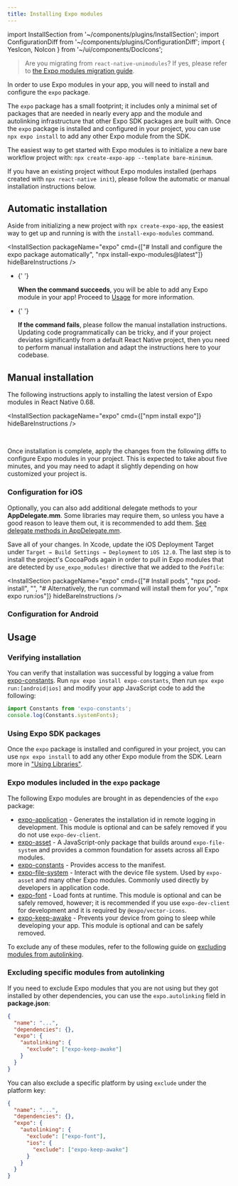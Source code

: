 ```yaml
---
title: Installing Expo modules
---
```


import InstallSection from '~/components/plugins/InstallSection';
import ConfigurationDiff from '~/components/plugins/ConfigurationDiff';
import { YesIcon, NoIcon } from '~/ui/components/DocIcons';

> Are you migrating from `react-native-unimodules`? If yes, please refer to [the Expo modules migration guide](https://expo.fyi/expo-modules-migration).

In order to use Expo modules in your app, you will need to install and configure the `expo` package.

The `expo` package has a small footprint; it includes only a minimal set of packages that are needed in nearly every app and the module and autolinking infrastructure that other Expo SDK packages are built with. Once the `expo` package is installed and configured in your project, you can use `npx expo install` to add any other Expo module from the SDK.

The easiest way to get started with Expo modules is to initialize a new bare workflow project with: `npx create-expo-app --template bare-minimum`.

If you have an existing project without Expo modules installed (perhaps created with `npx react-native init`), please follow the automatic or manual installation instructions below.

## Automatic installation

Aside from initializing a new project with `npx create-expo-app`, the easiest way to get up and running is with the `install-expo-modules` command.

<InstallSection packageName="expo" cmd={["# Install and configure the expo package automatically", "npx install-expo-modules@latest"]} hideBareInstructions />

- <YesIcon small />{' '}

  **When the command succeeds**, you will be able to add any Expo module in your app! Proceed to [Usage](#usage) for more information.

- <NoIcon small />{' '}

  **If the command fails**, please follow the manual installation instructions. Updating code programmatically can be tricky, and if your project deviates significantly from a default React Native project, then you need to perform manual installation and adapt the instructions here to your codebase.

## Manual installation

The following instructions apply to installing the latest version of Expo modules in React Native 0.68.

<InstallSection packageName="expo" cmd={["npm install expo"]} hideBareInstructions />

<br />

Once installation is complete, apply the changes from the following diffs to configure Expo modules in your project. This is expected to take about five minutes, and you may need to adapt it slightly depending on how customized your project is.

### Configuration for iOS

<ConfigurationDiff source="/static/diffs/expo-ios.diff" />

Optionally, you can also add additional delegate methods to your **AppDelegate.mm**. Some libraries may require them, so unless you have a good reason to leave them out, it is recommended to add them. [See delegate methods in AppDelegate.mm](https://github.com/expo/expo/blob/b7c0356c697ef2cf46388e5742d67b7b48adc97f/templates/expo-template-bare-minimum/ios/HelloWorld/AppDelegate.mm#L75-L102).

Save all of your changes. In Xcode, update the iOS Deployment Target under `Target → Build Settings → Deployment` to `iOS 12.0`. The last step is to install the project's CocoaPods again in order to pull in Expo modules that are detected by `use_expo_modules!` directive that we added to the `Podfile`:

<InstallSection packageName="expo" cmd={["# Install pods", "npx pod-install", "", "# Alternatively, the run command will install them for you", "npx expo run:ios"]} hideBareInstructions />

<div style={{marginTop: 50}} />

### Configuration for Android

<ConfigurationDiff source="/static/diffs/expo-android.diff" />

<div style={{marginTop: -10}} />

## Usage

### Verifying installation

You can verify that installation was successful by logging a value from [expo-constants](/versions/latest/sdk/constants/). Run `npx expo install expo-constants`, then run `npx expo run:[android|ios]` and modify your app JavaScript code to add the following:

```js
import Constants from 'expo-constants';
console.log(Constants.systemFonts);
```

### Using Expo SDK packages

Once the `expo` package is installed and configured in your project, you can use `npx expo install` to add any other Expo module from the SDK. Learn more in ["Using Libraries"](/workflow/using-libraries).

### Expo modules included in the `expo` package

The following Expo modules are brought in as dependencies of the `expo` package:

- [expo-application](/versions/latest/sdk/application.md) - Generates the installation id in remote logging in development. This module is optional and can be safely removed if you do not use `expo-dev-client`.
- [expo-asset](/versions/latest/sdk/asset.md) - A JavaScript-only package that builds around `expo-file-system` and provides a common foundation for assets across all Expo modules.
- [expo-constants](/versions/latest/sdk/constants.md) - Provides access to the manifest.
- [expo-file-system](/versions/latest/sdk/filesystem.md) - Interact with the device file system. Used by `expo-asset` and many other Expo modules. Commonly used directly by developers in application code.
- [expo-font](/versions/latest/sdk/font.md) - Load fonts at runtime. This module is optional and can be safely removed, however; it is recommended if you use `expo-dev-client` for development and it is required by `@expo/vector-icons`.
- [expo-keep-awake](/versions/latest/sdk/keep-awake.md) - Prevents your device from going to sleep while developing your app. This module is optional and can be safely removed.

To exclude any of these modules, refer to the following guide on [excluding modules from autolinking](#excluding-specific-modules-from-autolinking).

### Excluding specific modules from autolinking

If you need to exclude Expo modules that you are not using but they got installed by other dependencies, you can use the `expo.autolinking` field in **package.json**:

```json
{
  "name": "...",
  "dependencies": {},
  "expo": {
    "autolinking": {
      "exclude": ["expo-keep-awake"]
    }
  }
}
```

You can also exclude a specific platform by using `exclude` under the platform key:

```json
{
  "name": "...",
  "dependencies": {},
  "expo": {
    "autolinking": {
      "exclude": ["expo-font"],
      "ios": {
        "exclude": ["expo-keep-awake"]
      }
    }
  }
}
```

